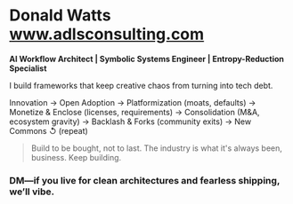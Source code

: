 # Donald Watts  www.adlsconsulting.com
**AI Workflow Architect  |  Symbolic Systems Engineer  |  Entropy-Reduction Specialist**

I build frameworks that keep creative chaos from turning into tech debt.
 
Innovation
  ->
Open Adoption
  ->
Platformization (moats, defaults)
  ->
Monetize & Enclose (licenses, requirements)
  ->
Consolidation (M&A, ecosystem gravity)
  ->
Backlash & Forks (community exits)
  ->
New Commons
  ↺ (repeat)

> Build to be bought, not to last. The industry is what it's always been, business. Keep building.
 
### DM—if you live for clean architectures and fearless shipping, we’ll vibe.

